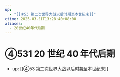 ```yaml
---
up:
  - "[[④53 第二次世界大战以后时期至本世纪末]]"
ctime: 2025-03-01T13:28:40+08:00
aliases:
  - 20世纪40年代后期
---
```


# ④531 20 世纪 40 年代后期

- up: [[④53 第二次世界大战以后时期至本世纪末]]
